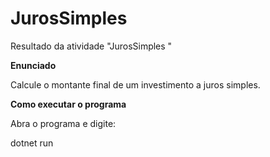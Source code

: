 # JurosSimples
Resultado da atividade "JurosSimples "

**Enunciado**

Calcule o montante final de um investimento a juros simples.

**Como executar o programa**

Abra o programa e digite:

dotnet run

